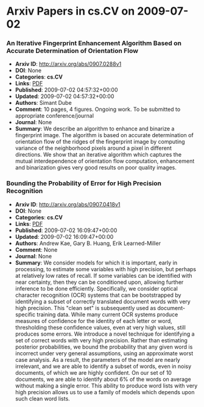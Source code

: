 # Arxiv Papers in cs.CV on 2009-07-02
### An Iterative Fingerprint Enhancement Algorithm Based on Accurate Determination of Orientation Flow
- **Arxiv ID**: http://arxiv.org/abs/0907.0288v1
- **DOI**: None
- **Categories**: **cs.CV**
- **Links**: [PDF](http://arxiv.org/pdf/0907.0288v1)
- **Published**: 2009-07-02 04:57:32+00:00
- **Updated**: 2009-07-02 04:57:32+00:00
- **Authors**: Simant Dube
- **Comment**: 10 pages, 4 figures. Ongoing work. To be submitted to appropriate
  conference/journal
- **Journal**: None
- **Summary**: We describe an algorithm to enhance and binarize a fingerprint image. The algorithm is based on accurate determination of orientation flow of the ridges of the fingerprint image by computing variance of the neighborhood pixels around a pixel in different directions. We show that an iterative algorithm which captures the mutual interdependence of orientation flow computation, enhancement and binarization gives very good results on poor quality images.



### Bounding the Probability of Error for High Precision Recognition
- **Arxiv ID**: http://arxiv.org/abs/0907.0418v1
- **DOI**: None
- **Categories**: **cs.CV**
- **Links**: [PDF](http://arxiv.org/pdf/0907.0418v1)
- **Published**: 2009-07-02 16:09:47+00:00
- **Updated**: 2009-07-02 16:09:47+00:00
- **Authors**: Andrew Kae, Gary B. Huang, Erik Learned-Miller
- **Comment**: None
- **Journal**: None
- **Summary**: We consider models for which it is important, early in processing, to estimate some variables with high precision, but perhaps at relatively low rates of recall. If some variables can be identified with near certainty, then they can be conditioned upon, allowing further inference to be done efficiently. Specifically, we consider optical character recognition (OCR) systems that can be bootstrapped by identifying a subset of correctly translated document words with very high precision. This "clean set" is subsequently used as document-specific training data. While many current OCR systems produce measures of confidence for the identity of each letter or word, thresholding these confidence values, even at very high values, still produces some errors.   We introduce a novel technique for identifying a set of correct words with very high precision. Rather than estimating posterior probabilities, we bound the probability that any given word is incorrect under very general assumptions, using an approximate worst case analysis. As a result, the parameters of the model are nearly irrelevant, and we are able to identify a subset of words, even in noisy documents, of which we are highly confident. On our set of 10 documents, we are able to identify about 6% of the words on average without making a single error. This ability to produce word lists with very high precision allows us to use a family of models which depends upon such clean word lists.



